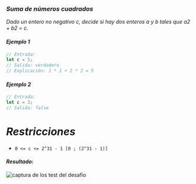 ### _Suma de números cuadrados_

_Dado un entero no negativo c, decide si hay dos enteros a y b tales que a2 + b2 = c._

#### _Ejemplo 1_

```typescript
// Entrada:
let c = 5;
// Salida: verdadero
// Explicación: 1 * 1 + 2 * 2 = 5
```

#### _Ejemplo 2_

```typescript
// Entrada:
let c = 3;
// Salida: false
```

# _Restricciones_

- `0 <= c <= 2^31 - 1 [0 ; (2^31 - 1)]`
#### _Resultado:_
![captura de los test del desafio](https://github.com/jean-carlos-19/leetcode/blob/master/captura/challengue-?-?.png)
